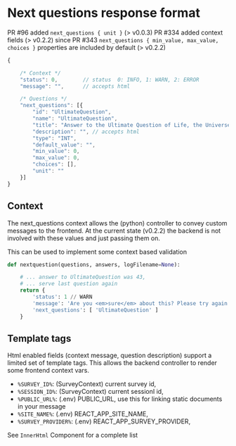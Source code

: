 # Next questions response format

PR #96 added `next_questions { unit }` (> v0.0.3)
PR #334 added context fields (> v0.2.2)
since PR #343 `next_questions { min_value, max_value, choices }` properties are included by default (> v0.2.2)

```javascript
{

    /* Context */
    "status": 0,        // status  0: INFO, 1: WARN, 2: ERROR
    "message": "",      // accepts html

    /* Questions */
    "next_questions": [{
        "id": "UltimateQuestion",
        "name": "UltimateQuestion",
        "title": "Answer to the Ultimate Question of Life, the Universe, and Everything",
        "description": "", // accepts html
        "type": "INT",
        "default_value": "",
        "min_value": 0,
        "max_value": 0,
        "choices": [],
        "unit": ""
    }]
}
```

## Context

The next_questions context allows the (python) controller to convey custom messages to the frontend.
At the current state (v0.2.2) the backend is not involved with these values and just passing them on.

This can be used to implement some context based validation

```python
def nextquestion(questions, answers, logFilename=None):

    # ... answer to UltimateQuestion was 43,
    # ... serve last question again
    return {
        'status': 1 // WARN
        'message': 'Are you <em>sure</em> about this? Please try again.'
        'next_questions': [ 'UltimateQuestion' ]
    }

```

## Template tags

Html enabled fields (context message, question description) support a limited set of template tags.
This allows the backend controller to render some frontend context vars.

* `%SURVEY_ID%`: (SurveyContext) current survey id,
* `%SESSION_ID%`: (SurveyContext) current sessionI id,
* `%PUBLIC_URL%`: (.env) PUBLIC_URL, use this for linking static documents in your message
* `%SITE_NAME%`:  (.env) REACT_APP_SITE_NAME,
* `%SURVEY_PROVIDER%`: (.env) REACT_APP_SURVEY_PROVIDER,

See `InnerHtml` Component for a complete list
